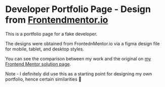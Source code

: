 # Developer Portfolio Page - Design from [Frontendmentor.io](https://www.frontendmentor.io) 

This is a portfolio page for a fake developer.

The designs were obtained from FrontednMentor.io via a figma design file for mobile, tablet, and desktop styles.

You can see the comparison between my work and the original on [my Frontend Mentor solution page](https://www.frontendmentor.io/solutions/responsive-portfolio-page-built-with-react-and-styledcomponents-D5DK_07BGM).

Note - I definitely did use this as a starting point for designing my own portfolio, hence certain similarities 🤭
